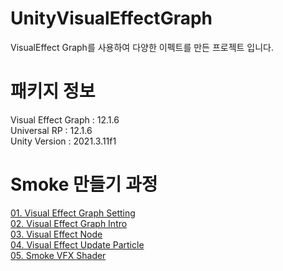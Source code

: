 # UnityVisualEffectGraph       
VisualEffect Graph를 사용하여 다양한 이펙트를 만든 프로젝트 입니다.        

# 패키지 정보       
Visual Effect Graph : 12.1.6         
Universal RP : 12.1.6       
Unity Version : 2021.3.11f1

# Smoke 만들기 과정
[01. Visual Effect Graph Setting](https://github.com/eungyukm/UnityVisualEffectGraph/wiki/01.-Visual-Effect-Graph-Setting)       
[02. Visual Effect Graph Intro](https://github.com/eungyukm/UnityVisualEffectGraph/wiki/02.-Visual-Effect-Graph-Intro/_edit)     
[03. Visual Effect Node](https://github.com/eungyukm/UnityVisualEffectGraph/wiki/03.-Visual-Effect-Node/_edit)      
[04. Visual Effect Update Particle](https://github.com/eungyukm/UnityVisualEffectGraph/wiki/04.-Visual-Effect-Update-Particle/_edit)     
[05. Smoke VFX Shader](https://github.com/eungyukm/UnityVisualEffectGraph/wiki/05.-Smoke-VFX-Shader)       
